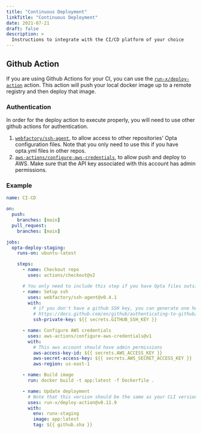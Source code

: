 ```yaml
---
title: "Continuous Deployment"
linkTitle: "Continuous Deployment"
date: 2021-07-21
draft: false
description: >
  Instructions to integrate with the CI/CD platform of your choice
---
```


## Github Action

If you are using Github Actions for your CI, you can use the [`run-x/deploy-action`](https://github.com/run-x/deploy-action) action. This action will push your local docker image up to a remote registry and then deploy that image.

### Authentication

In order for the deploy action to execute properly, you will need to use other github actions for authentication.

1. [`webfactory/ssh-agent`](https://github.com/run-x/webfactory/ssh-agent), to allow access to other repositories' Opta configuration files. Note that you only need to use this if you have opta.yml files in other repos.
2. [`aws-actions/configure-aws-credentials`](https://github.com/run-x/aws-actions/configure-aws-credentials), to allow push and deploy to AWS. Make sure that the API key associated with this account has admin permissions.

### Example

```yml
name: CI-CD

on:
  push:
    branches: [main]
  pull_request:
    branches: [main]

jobs:
  opta-deploy-staging:
    runs-on: ubuntu-latest

    steps:
      - name: Checkout repo
        uses: actions/checkout@v2

      # You only need to include this step if you have Opta files outside of this repo
      - name: Setup ssh
        uses: webfactory/ssh-agent@v0.4.1
        with:
          # if you don't have a github SSH key, you can generate one here:
          # https://docs.github.com/en/github/authenticating-to-github/generating-a-new-ssh-key-and-adding-it-to-the-ssh-agent
          ssh-private-key: ${{ secrets.GITHUB_SSH_KEY }}

      - name: Configure AWS credentials
        uses: aws-actions/configure-aws-credentials@v1
        with:
          # This aws account should have admin permissions
          aws-access-key-id: ${{ secrets.AWS_ACCESS_KEY }}
          aws-secret-access-key: ${{ secrets.AWS_SECRET_ACCESS_KEY }}
          aws-region: us-east-1

      - name: Build image
        run: docker build -t app:latest -f Dockerfile .

      - name: Update deployment
        # Note that this version should be the same as your CLI version
        uses: run-x/deploy-action@v0.11.9
        with:
          env: runx-staging
          image: app:latest
          tag: ${{ github.sha }}
```
